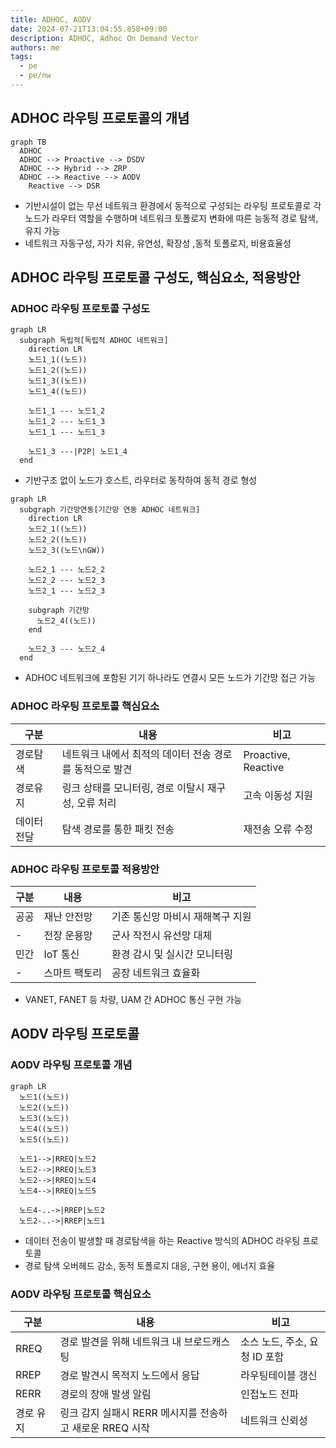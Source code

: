 ```yaml
---
title: ADHOC, AODV
date: 2024-07-21T13:04:55.858+09:00
description: ADHOC, Adhoc On Demand Vector
authors: me
tags: 
  - pe
  - pe/nw
---
```


## ADHOC 라우팅 프로토콜의 개념

```mermaid
graph TB
  ADHOC
  ADHOC --> Proactive --> DSDV
  ADHOC --> Hybrid --> ZRP
  ADHOC --> Reactive --> AODV
    Reactive --> DSR
```

- 기반시설이 없는 무선 네트워크 환경에서 동적으로 구성되는 라우팅 프로토콜로 각 노드가 라우터 역할을 수행하며 네트워크 토폴로지 변화에 따른 능동적 경로 탐색, 유지 가능
- 네트워크 자동구성, 자가 치유, 유연성, 확장성 ,동적 토폴로지, 비용효율성

## ADHOC 라우팅 프로토콜 구성도, 핵심요소, 적용방안

### ADHOC 라우팅 프로토콜 구성도

```mermaid
graph LR
  subgraph 독립적[독립적 ADHOC 네트워크]
    direction LR
    노드1_1((노드))
    노드1_2((노드))
    노드1_3((노드))
    노드1_4((노드))

    노드1_1 --- 노드1_2
    노드1_2 --- 노드1_3
    노드1_1 --- 노드1_3

    노드1_3 ---|P2P| 노드1_4
  end
```

- 기반구조 없이 노드가 호스트, 라우터로 동작하여 동적 경로 형성

```mermaid
graph LR
  subgraph 기간망연동[기간망 연동 ADHOC 네트워크]
    direction LR
    노드2_1((노드))
    노드2_2((노드))
    노드2_3((노드\nGW))

    노드2_1 --- 노드2_2
    노드2_2 --- 노드2_3
    노드2_1 --- 노드2_3

    subgraph 기간망
      노드2_4((노드))
    end

    노드2_3 --- 노드2_4
  end
```

- ADHOC 네트워크에 포함된 기기 하나라도 연결시 모든 노드가 기간망 접근 가능

### ADHOC 라우팅 프로토콜 핵심요소

| 구분 | 내용 | 비고 |
| --- | --- | --- |
| 경로탐색 | 네트워크 내에서 최적의 데이터 전송 경로를 동적으로 발견 | Proactive, Reactive |
| 경로유지 | 링크 상태를 모니터링, 경로 이탈시 재구성, 오류 처리 | 고속 이동성 지원 |
| 데이터 전달 | 탐색 경로를 통한 패킷 전송 | 재전송 오류 수정 |

### ADHOC 라우팅 프로토콜 적용방안

| 구분 | 내용 | 비고 |
| --- | --- | --- |
| 공공 | 재난 안전망 | 기존 통신망 마비시 재해복구 지원 |
| - | 전장 운용망 | 군사 작전시 유선망 대체 |
| 민간 | IoT 통신 | 환경 감시 및 실시간 모니터링 |
| - | 스마트 팩토리 | 공장 네트워크 효율화 |

- VANET, FANET 등 차량, UAM 간 ADHOC 통신 구현 가능

## AODV 라우팅 프로토콜

### AODV 라우팅 프로토콜 개념

```mermaid
graph LR
  노드1((노드))
  노드2((노드))
  노드3((노드))
  노드4((노드))
  노드5((노드))

  노드1-->|RREQ|노드2
  노드2-->|RREQ|노드3
  노드2-->|RREQ|노드4
  노드4-->|RREQ|노드5

  노드4-..->|RREP|노드2
  노드2-..->|RREP|노드1
```

- 데이터 전송이 발생할 때 경로탐색을 하는 Reactive 방식의 ADHOC 라우팅 프로토콜
- 경로 탐색 오버헤드 감소, 동적 토폴로지 대응, 구현 용이, 에너지 효율

### AODV 라우팅 프로토콜 핵심요소

| 구분 | 내용 | 비고 |
| --- | --- | --- |
| RREQ | 경로 발견을 위해 네트워크 내 브로드캐스팅 | 소스 노드, 주소, 요청 ID 포함 |
| RREP | 경로 발견시 목적지 노드에서 응답 | 라우팅테이블 갱신 |
| RERR | 경로의 장애 발생 알림 | 인접노드 전파 |
| 경로 유지 | 링크 감지 실패시 RERR 메시지를 전송하고 새로운 RREQ 시작 | 네트워크 신뢰성 |
